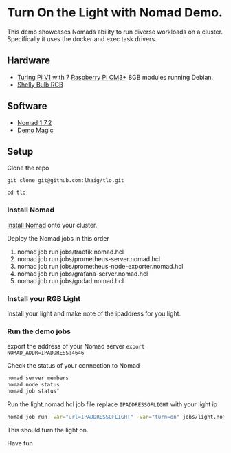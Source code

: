 # Turn On the Light with Nomad Demo.

This demo showcases Nomads ability to run diverse workloads on a cluster. Specifically it uses the docker and exec task drivers.

## Hardware
* [Turing Pi V1](https://turingpi.com/) with 7 [Raspberry Pi CM3+](https://www.raspberrypi.com/products/compute-module-3-plus/) 8GB modules running Debian.  
* [Shelly Bulb RGB](https://www.shelly.com/en-de/products/product-overview/shelly-duo-rgbw)

## Software
* [Nomad 1.7.2](https://releases.hashicorp.com/nomad/)
* [Demo Magic](https://github.com/paxtonhare/demo-magic/tree/master)

## Setup

Clone the repo
```
git clone git@github.com:lhaig/tlo.git
```

```
cd tlo
```

### Install Nomad
[Install Nomad](https://developer.hashicorp.com/nomad/tutorials/cluster-setup) onto your cluster. 

Deploy the Nomad jobs in this order

1. nomad job run jobs/traefik.nomad.hcl
2. nomad job run jobs/prometheus-server.nomad.hcl
3. nomad job run jobs/prometheus-node-exporter.nomad.hcl 
4. nomad job run jobs/grafana-server.nomad.hcl
5. nomad job run jobs/godad.nomad.hcl

### Install your RGB Light

Install your light and make note of the ipaddress for you light.

### Run the demo jobs
export the address of your Nomad server
`export NOMAD_ADDR=IPADDRESS:4646`

Check the status of your connection to Nomad
```bash
nomad server members
nomad node status
nomad job status"

```
Run the light.nomad.hcl job file replace `IPADDRESSOFLIGHT` with your light ip
```bash
nomad job run -var="url=IPADDRESSOFLIGHT" -var="turn=on" jobs/light.nomad.hcl
```
This should turn the light on.

Have fun 
